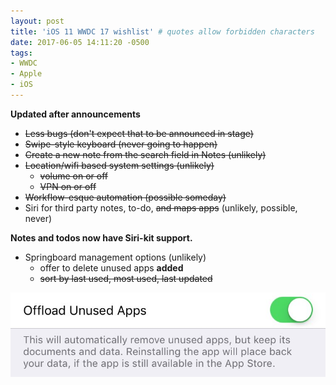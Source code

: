 ```yaml
---
layout: post
title: 'iOS 11 WWDC 17 wishlist' # quotes allow forbidden characters
date: 2017-06-05 14:11:20 -0500
tags:
- WWDC
- Apple
- iOS 
---
```


**Updated after announcements**

- <s>Less bugs (don't expect that to be announced in stage)</s>  
- <s>Swipe-style keyboard (never going to happen)</s>  
- <del>Create a new note from the search field in Notes (unlikely)</del>  
- <del>Location/wifi based system settings (unlikely)</del>
    - <del>volume on or off</del>
    - <del>VPN on or off</del>
- <del>Workflow-esque automation (possible someday)</del>  
- Siri for third party notes, to-do, <del>and maps apps</del> (unlikely, possible, never)

**Notes and todos now have Siri-kit support.**

- Springboard management options (unlikely)
    - offer to delete unused apps **added**
    - <del>sort by last used, most used, last updated</del>

[![](/images/ios11wishlist.jpg)](/images/ioswishlist.jpg)